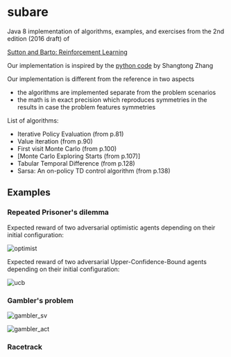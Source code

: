 # subare

Java 8 implementation of algorithms, examples, and exercises from the 2nd edition (2016 draft) of

[Sutton and Barto: Reinforcement Learning](http://incompleteideas.net/sutton/book/the-book-2nd.html)

Our implementation is inspired by the 
[python code](https://github.com/ShangtongZhang/reinforcement-learning-an-introduction)
by Shangtong Zhang

Our implementation is different from the reference in two aspects

* the algorithms are implemented separate from the problem scenarios
* the math is in exact precision which reproduces symmetries in the results in case the problem features symmetries

List of algorithms:

* Iterative Policy Evaluation (from p.81)
* Value iteration (from p.90)
* First visit Monte Carlo (from p.100)
* [Monte Carlo Exploring Starts (from p.107)]
* Tabular Temporal Difference (from p.128)
* Sarsa: An on-policy TD control algorithm (from p.138)


## Examples

### Repeated Prisoner's dilemma

Expected reward of two adversarial optimistic agents depending on their initial configuration:

![optimist](https://cloud.githubusercontent.com/assets/4012178/25737770/d2df9dee-3179-11e7-8fb4-0faf438cab33.png)

Expected reward of two adversarial Upper-Confidence-Bound agents depending on their initial configuration:

![ucb](https://cloud.githubusercontent.com/assets/4012178/25737893/69aabeb6-317a-11e7-9b21-73f1298cdc3d.png)


### Gambler's problem

![gambler_sv](https://cloud.githubusercontent.com/assets/4012178/25566784/05d63bf0-2de1-11e7-88e8-a2c485071c38.png)

![gambler_act](https://cloud.githubusercontent.com/assets/4012178/25566785/092e2a2e-2de1-11e7-85d8-89782c9357ab.png)

### Racetrack